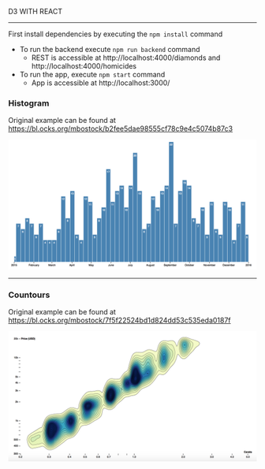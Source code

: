 D3 WITH REACT

---

First install dependencies by executing the `npm install` command


* To run the backend execute `npm run backend` command
  - REST is accessible at http://localhost:4000/diamonds and http://localhost:4000/homicides
* To run the app, execute `npm start` command
  - App is accessible at http://localhost:3000/


### Histogram

Original example can be found at https://bl.ocks.org/mbostock/b2fee5dae98555cf78c9e4c5074b87c3

<img src='./histogram.png' class='img img-responsive'>

---


### Countours 

Original example can be found at https://bl.ocks.org/mbostock/7f5f22524bd1d824dd53c535eda0187f


<img src='./contours.png' class='img img-responsive'>


